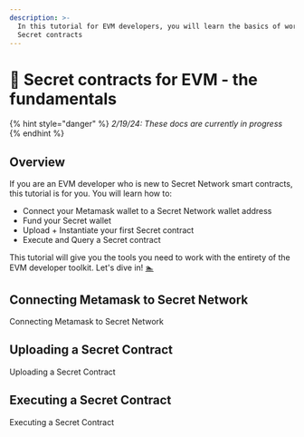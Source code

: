 ```yaml
---
description: >-
  In this tutorial for EVM developers, you will learn the basics of working with
  Secret contracts
---
```


# 🐣 Secret contracts for EVM - the fundamentals

{% hint style="danger" %}
_2/19/24: These docs are currently in progress_
{% endhint %}

## Overview

If you are an EVM developer who is new to Secret Network smart contracts, this tutorial is for you. You will learn how to:&#x20;

* Connect your Metamask wallet to a Secret Network wallet address
* Fund your Secret wallet
* Upload + Instantiate your first Secret contract
* Execute and Query a Secret contract&#x20;

This tutorial will give you the tools you need to work with the entirety of the EVM developer toolkit. Let's dive in! [🏊](https://emojipedia.org/person-swimming)

## Connecting Metamask to Secret Network

Connecting Metamask to Secret Network

## Uploading a Secret Contract

Uploading a Secret Contract

## Executing a Secret Contract

Executing a Secret Contract
